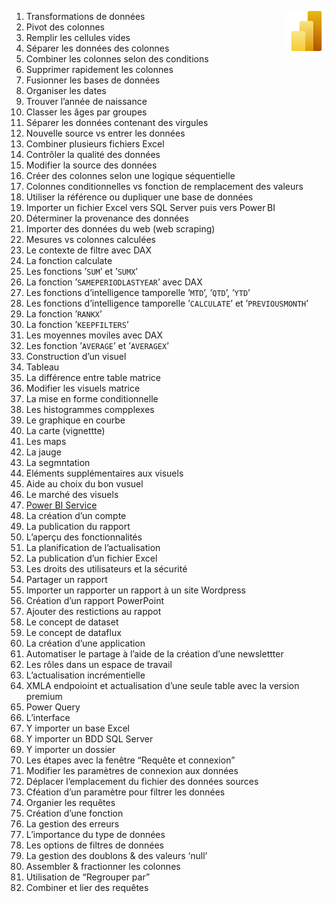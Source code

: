 1. Transformations de données <a href="../"><img align="right" src="../assets/Power_BI.svg" alt="Power BI" height="64px"></a>
2. Pivot des colonnes
3. Remplir les cellules vides
4. Séparer les données des colonnes
5. Combiner les colonnes selon des conditions
6. Supprimer rapidement les colonnes
7. Fusionner les bases de données
8. Organiser les dates
9. Trouver l’année de naissance
10. Classer les âges par groupes
11. Séparer les données contenant des virgules
12. Nouvelle source vs entrer les données
13. Combiner plusieurs fichiers Excel
14. Contrôler la qualité des données
15. Modifier la source des données
16. Créer des colonnes selon une logique séquentielle
17. Colonnes conditionnelles vs fonction de remplacement des valeurs
18. Utiliser la référence ou dupliquer une base de données
19. Importer un fichier Excel vers SQL Server puis vers Power BI
20. Déterminer la provenance des données
21. Importer des données du web (web scraping)
22. Mesures vs colonnes calculées
23. Le contexte de filtre avec DAX
24. La fonction calculate
25. Les fonctions ’`SUM`’ et ’`SUMX`’
26. La fonction ’`SAMEPERIODLASTYEAR`’ avec DAX
27. Les fonctions d’intelligence tamporelle ’`MTD`’, ’`QTD`’, ’`YTD`’
28. Les fonctions d’intelligence tamporelle ’`CALCULATE`’ et ’`PREVIOUSMONTH`’
29. La fonction ’`RANKX`’
30. La fonction ’`KEEPFILTERS`’
31. Les moyennes moviles avec DAX
32. Les fonction ’`AVERAGE`’ et ’`AVERAGEX`’
33. Construction d’un visuel
34. Tableau
35. La différence entre table matrice
36. Modifier les visuels matrice
37. La mise en forme conditionnelle
38. Les histogrammes compplexes
39. Le graphique en courbe
40. La carte (vignettte)
41. Les maps
42. La jauge
43. La segmntation
44. Eléments supplémentaires aux visuels
45. Aide au choix du bon vusuel
46. Le marché des visuels
47. [Power BI Service](39_powerBiServices)
48. La création d’un compte
49. La publication du rapport
50. L’aperçu des fonctionnalités
51. La planification de l’actualisation
52. La publication d’un fichier Excel
53. Les droits des utilisateurs et la sécurité
54. Partager un rapport
55. Importer un rapporter un rapport à un site Wordpress
56. Création d’un rapport PowerPoint
57. Ajouter des restictions au rappot
58. Le concept de dataset
59. Le concept de dataflux
60. La création d’une application
61. Automatiser le partage à l’aide de la création d’une newslettter
62. Les rôles dans un espace de travail
63. L’actualisation incrémentielle
64. XMLA endpoioint et actualisation d’une seule table avec la version premium
65. Power Query
66. L’interface
67. Y importer un base Excel
68. Y importer un BDD SQL Server
69. Y importer un dossier
70. Les étapes avec la fenêtre “Requête et connexion”
71. Modifier les paramètres de connexion aux données
72. Déplacer l’emplacement du fichier des données sources
73. Cféation d’un paramètre pour filtrer les données
74. Organier les requêtes
75. Création d’une fonction
76. La gestion des erreurs
77. L’importance du type de données
78. Les options de filtres de données
79. La gestion des doublons & des valeurs ‘null’
80. Assembler & fractionner les colonnes
81. Utilisation de “Regrouper par”
82. Combiner et lier des requêtes